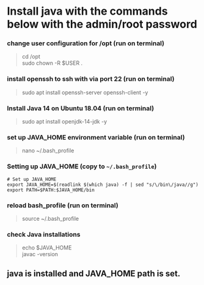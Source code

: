 # Install java with the commands below with the admin/root password

### change user configuration for /opt (run on terminal)
> cd /opt <br>
> sudo chown -R $USER .

### install openssh to ssh with via port 22 (run on terminal)
> sudo apt install openssh-server openssh-client -y

### Install Java 14 on Ubuntu 18.04 (run on terminal)
> sudo apt install openjdk-14-jdk -y

### set up JAVA_HOME environment variable (run on terminal)
> nano ~/.bash_profile 

### Setting up JAVA_HOME (copy to `~/.bash_profile`)
    # Set up JAVA_HOME
    export JAVA_HOME=$(readlink $(which java) -f | sed "s/\/bin\/java//g")
    export PATH=$PATH:$JAVA_HOME/bin

### reload bash_profile (run on terminal)
> source ~/.bash_profile

### check Java installations
> echo $JAVA_HOME <br>
> javac -version

## java is installed and JAVA_HOME path is set.